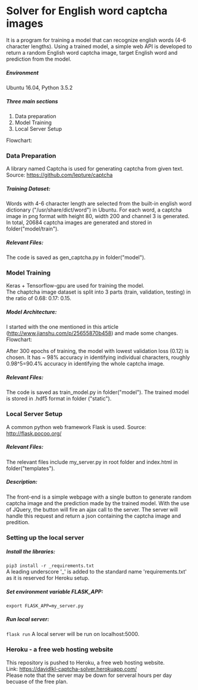 # Solver for English word captcha images

It is a program for training a model that can recognize english words (4-6 character lengths). Using a trained model, a simple web API is developed to return a random English word captcha image, target English word and prediction from the model.

##### Environment
Ubuntu 16.04, Python 3.5.2

##### Three main sections
1. Data preparation
2. Model Training
3. Local Server Setup

Flowchart:
<img></img>

### Data Preparation
A library named Captcha is used for generating captcha from given text. <br>
Source: https://github.com/lepture/captcha

##### Training Dataset:
Words with 4-6 character length are selected from the built-in english word dictionary ("/usr/share/dict/word") in Ubuntu. For each word, a captcha image in png format with height 80, width 200 and channel 3 is generated. In total, 20684 captcha images are generated and stored in folder("model/train").

##### Relevant Files:
The code is saved as gen_captcha.py in folder("model").

### Model Training
Keras + Tensorflow-gpu are used for training the model.<br>
The chaptcha image dataset is split into 3 parts (train, validation, testing) in the ratio of 0.68: 0.17: 0.15.

##### Model Architecture:
I started with the one mentioned in this article (http://www.jianshu.com/p/25655870b458) and made some changes. <br>
Flowchart: <br>

After 300 epochs of training, the model with lowest validation loss (0.12) is chosen. It has ~ 98% accuracy in identifying individual characters, roughly 0.98^5=90.4% accuracy in identifying the whole captcha image.<br>

##### Relevant Files:
The code is saved as train_model.py in folder("model"). The trained model is stored in .hdf5 format in folder ("static").

### Local Server Setup
A common python web framework Flask is used.
Source: http://flask.pocoo.org/

##### Relevant Files:
The relevant files include my_server.py in root folder and index.html in folder("templates").

##### Description:
The front-end is a simple webpage with a single button to generate random captcha image and the prediction made by the trained model. With the use of JQuery, the button will fire an ajax call to the server. The server will handle this request and return a json containing the captcha image and predition.

### Setting up the local server
##### Install the libraries:
`pip3 install -r _requirements.txt`<br>
A leading underscore '_' is added to the standard name 'requirements.txt' as it is reserved for Heroku setup.

##### Set environment variable FLASK_APP:
`export FLASK_APP=my_server.py`

##### Run local server:
`flask run`
A local server will be run on localhost:5000.

### Heroku - a free web hosting website
This repository is pushed to Heroku, a free web hosting website. <br>
Link: https://davidlkl-captcha-solver.herokuapp.com/<br>
Please note that the server may be down for serveral hours per day becuase of the free plan.

